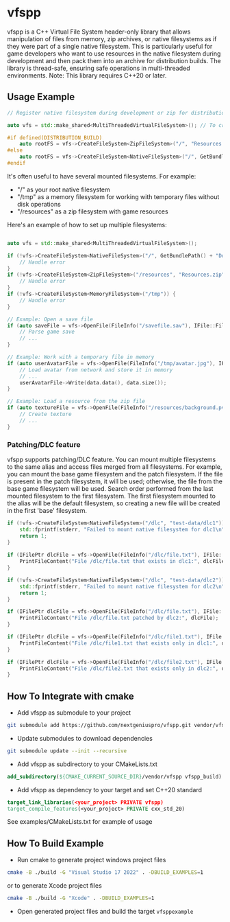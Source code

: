# vfspp

vfspp is a C++ Virtual File System header-only library that allows manipulation of files from memory, zip archives, or native filesystems as if they were part of a single native filesystem. This is particularly useful for game developers who want to use resources in the native filesystem during development and then pack them into an archive for distribution builds. The library is thread-safe, ensuring safe operations in multi-threaded environments. Note: This library requires C++20 or later.

## Usage Example

```C++
// Register native filesystem during development or zip for distribution build

auto vfs = std::make_shared<MultiThreadedVirtualFileSystem>(); // To create single threaded version, use SingleThreadedVirtualFileSystem

#if defined(DISTRIBUTION_BUILD)
	auto rootFS = vfs->CreateFileSystem<ZipFileSystem>("/", "Resources.zip");
#else
	auto rootFS = vfs->CreateFileSystem<NativeFileSystem>("/", GetBundlePath() + "Resources");
#endif

```

It's often useful to have several mounted filesystems. For example:
- "/" as your root native filesystem
- "/tmp" as a memory filesystem for working with temporary files without disk operations
- "/resources" as a zip filesystem with game resources

Here's an example of how to set up multiple filesystems:

```C++

auto vfs = std::make_shared<MultiThreadedVirtualFileSystem>();

if (!vfs->CreateFileSystem<NativeFileSystem>("/", GetBundlePath() + "Documents/")) {
	// Handle error
}
if (!vfs->CreateFileSystem<ZipFileSystem>("/resources", "Resources.zip")) {
	// Handle error
}
if (!vfs->CreateFileSystem<MemoryFileSystem>("/tmp")) {
	// Handle error
}

// Example: Open a save file
if (auto saveFile = vfs->OpenFile(FileInfo("/savefile.sav"), IFile::FileMode::Read)) {
	// Parse game save
	// ...
}

// Example: Work with a temporary file in memory
if (auto userAvatarFile = vfs->OpenFile(FileInfo("/tmp/avatar.jpg"), IFile::FileMode::ReadWrite)) {
	// Load avatar from network and store it in memory
	// ...
	userAvatarFile->Write(data.data(), data.size());
}

// Example: Load a resource from the zip file
if (auto textureFile = vfs->OpenFile(FileInfo("/resources/background.pvr"), IFile::FileMode::Read)) {
	// Create texture
	// ...
}
```

### Patching/DLC feature

vfspp supports patching/DLC feature. You can mount multiple filesystems to the same alias and access files merged from all filesystems. For example, you can mount the base game filesystem and the patch filesystem. If the file is present in the patch filesystem, it will be used; otherwise, the file from the base game filesystem will be used. Search order performed from the last mounted filesystem to the first filesystem. The first filesystem mounted to the alias will be the default filesystem, so creating a new file will be created in the first 'base' filesystem.

```C++
if (!vfs->CreateFileSystem<NativeFileSystem>("/dlc", "test-data/dlc1")) {
	std::fprintf(stderr, "Failed to mount native filesystem for dlc1\n");
	return 1;
}
	
if (IFilePtr dlcFile = vfs->OpenFile(FileInfo("/dlc/file.txt"), IFile::FileMode::Read)) {
	PrintFileContent("File /dlc/file.txt that exists in dlc1:", dlcFile);
}

if (!vfs->CreateFileSystem<NativeFileSystem>("/dlc", "test-data/dlc2")) {
	std::fprintf(stderr, "Failed to mount native filesystem for dlc2\n");
	return 1;
}

if (IFilePtr dlcFile = vfs->OpenFile(FileInfo("/dlc/file.txt"), IFile::FileMode::Read)) {
	PrintFileContent("File /dlc/file.txt patched by dlc2:", dlcFile);
}

if (IFilePtr dlcFile = vfs->OpenFile(FileInfo("/dlc/file1.txt"), IFile::FileMode::Read)) {
	PrintFileContent("File /dlc/file1.txt that exists only in dlc1:", dlcFile);
}

if (IFilePtr dlcFile = vfs->OpenFile(FileInfo("/dlc/file2.txt"), IFile::FileMode::Read)) {
	PrintFileContent("File /dlc/file2.txt that exists only in dlc2:", dlcFile);
}
```

## How To Integrate with cmake

- Add vfspp as submodule to your project
```bash
git submodule add https://github.com/nextgeniuspro/vfspp.git vendor/vfspp
```
- Update submodules to download dependencies
```bash
git submodule update --init --recursive
```
- Add vfspp as subdirectory to your CMakeLists.txt
```cmake 
add_subdirectory(${CMAKE_CURRENT_SOURCE_DIR}/vendor/vfspp vfspp_build)
```
- Add vfspp as dependency to your target and set C++20 standard
```cmake 
target_link_libraries(<your_project> PRIVATE vfspp)
target_compile_features(<your_project> PRIVATE cxx_std_20)
```

See examples/CMakeLists.txt for example of usage

## How To Build Example #

- Run cmake to generate project windows project files
```bash
cmake -B ./build -G "Visual Studio 17 2022" . -DBUILD_EXAMPLES=1
``` 
or to generate Xcode project files
```bash
cmake -B ./build -G "Xcode" . -DBUILD_EXAMPLES=1
```

- Open generated project files and build the target `vfsppexample`